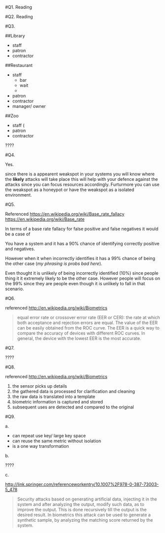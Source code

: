 #Q1. Reading

#Q2. Reading

#Q3. 

##Library

- staff
- patron
- contractor

##Restaurant
- staff 
  - bar
  - wait
  - 
- patron
- contractor
- manager/ owner

##Zoo
- staff (
- patron
- contractor

????

#Q4.

Yes.

since there is a appearent weakspot in your systems you will know where the **likely** attacks will take place this will help with your defence against the attacks since you can focus resources accordingly. Furturmore you can use the weakspot as a honeypot or have the weakspot as a isolated environment.

#Q5.

Referenced
https://en.wikipedia.org/wiki/Base_rate_fallacy
https://en.wikipedia.org/wiki/Base_rate

In terms of a base rate fallacy for false positive and false negatives it would be a case of

You have a system and it has a 90% chance of identifying correctly positive and negatives. 

However when it when incorrectly identifies it has a 99% chance of being the other case (*my phrasing is probs bad here*).

Even thought it is unlikely of being incorrectly identified (10%) since people thing it it extremely likely to be the other case. However people will focus on the 99% since they are people even though it is unlikely to fall in that scenario.   

#Q6.

referenced
http://en.wikipedia.org/wiki/Biometrics

>equal error rate or crossover error rate (EER or CER): the rate at which both acceptance and rejection errors are equal. The value of the EER can be easily obtained from the ROC curve. The EER is a quick way to compare the accuracy of devices with different ROC curves. In general, the device with the lowest EER is the most accurate.

#Q7.

????

#Q8.

referenced
http://en.wikipedia.org/wiki/Biometrics

1. the sensor picks up details
1. the gathered data is processed for clarification and cleaning
1. the raw data is translated into a template
1. biometric information is captured and stored
1. subsequent uses are detected and compared to the original

#Q9.

a.

- can repeat use key/ large key space
- can reuse the same metric without isolation
- is a one way transformation

b. 

????

c. 

http://link.springer.com/referenceworkentry/10.1007%2F978-0-387-73003-5_478

>Security attacks based on generating artificial data, injecting it in the system and after analyzing the output, modify such data, as to improve the output. This is done recursively till the output is the desired result. In biometrics this attack can be used to generate a synthetic sample, by analyzing the matching score returned by the system.

